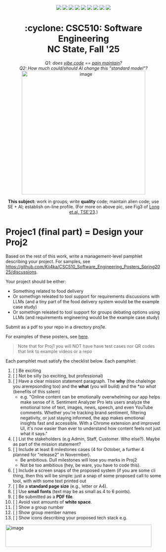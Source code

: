 <p align="center">
  <a href="https://github.com/txt/se25fall/blob/main/README.md#top"><img src="https://img.shields.io/badge/Home-%23ff5733?style=flat-square&logo=home&logoColor=white" /></a>
  <a href="/docs/syllabus.md#top"><img src="https://img.shields.io/badge/Syllabus-%230055ff?style=flat-square&logo=openai&logoColor=white" /></a>
  <a href="https://docs.google.com/spreadsheets/d/1E7H6IiFEV0WIooE1biPB7VVrdaEtBh6yXC-2nrwPKCY/edit?gid=0#gid=0"><img src="https://img.shields.io/badge/Teams1-%23ffd700?style=flat-square&logo=users&logoColor=white" /></a>
  <a href="https://docs.google.com/spreadsheets/d/1i0fNqKea0LzqmB-h8gtOrnF0MM-qt560goU4QkRw8BA/edit?usp=sharing"><img src="https://img.shields.io/badge/Teams2-%23ffcc00?style=flat-square&logo=users&logoColor=white" /></a>
  <a href="https://moodle-courses2527.wolfware.ncsu.edu/course/view.php?id=4690&bp=s"><img src="https://img.shields.io/badge/One-%23dc143c?style=flat-square&logo=moodle&logoColor=white" /></a>
  <a href="https://moodle-courses2527.wolfware.ncsu.edu/course/view.php?id=4691&bp=s"><img src="https://img.shields.io/badge/Two-%23b22222?style=flat-square&logo=moodle&logoColor=white" /></a>
  <a href="https://discord.gg/YnAw7uZxAD"><img src="https://img.shields.io/badge/Chat-%23008080?style=flat-square&logo=discord&logoColor=white" /></a>
  <a href="https://ncsu.hosted.panopto.com/Panopto/Pages/Sessions/List.aspx?folderID=7b1bbb56-937c-42a1-96b4-b33e0134710f"><img src="https://img.shields.io/badge/Vids-%23ffa500?style=flat-square&logo=youtube&logoColor=white" /></a>
  <a href="/LICENSE.md"><img src="https://img.shields.io/badge/©%20timm%202025-%234b4b4b?style=flat-square&logoColor=white" /></a></p>
<h1 align="center">:cyclone: CSC510: Software Engineering<br>NC State, Fall '25</h1>
<p align="center"><em>Q1: does <a href="https://x.com/karpathy/status/1886192184808149383?lang=en">vibe code</a> == <a href="https://docs.google.com/presentation/d/1O6fZa0MbuNPVfbQV0eENzuYL-2YdIr-LRawhC92gSJE/present?slide=2">pain maintain</a>?</em><br>
<em> Q2: How much could/should AI change this "standard model"?</em><br>
<img width="400" alt="image" src="https://github.com/user-attachments/assets/acde700e-1d4d-4002-94a2-1d8aa08914e2"></p>
<p align="center"><b>This subject:</b> work in groups; write <b>quality</b> code;
maintain alien code; use SE + AI; establish on-line profile.
(For more on above pic, see Fig3 of <a href="https://doi.org/10.1109/TSE.2023.3339383">Long et.al, TSE'23</a>.)</p>


# Projec1 (final part) = Design your Proj2

Based on the rest of this work, 
write a management-level pamphlet describing your project. For samples, see https://github.com/Kii4ka/CSC510_Software_Engineering_Posters_Spring2025/discussions.

Your project should be either:

- Something related to food delivery
- Or somethign releated to tool support for requirements discussions with LLMs  (and a tiny part of the food delivery system would be the example case study)
- Or somethign releated to tool support for groups debating options using  LLMs  (and requirements engineering  would be the example case study)
 
Submit as a pdf to your repo in a directory proj1e.

For examples of these posters, see [here](https://github.com/Kii4ka/CSC510_Software_Engineering_Posters_Spring2025/discussions). 

> Note that for Proj1 you will NOT have  have test cases nor  QR codes that link to  example videos or a repo
  
Each pamphlet must satisfy the checklist below. Each pamphlet:

1. [ ] Be exciting
2. [ ] Not be silly (so exciting, but professional)
3. [ ] Have a clear mission statement paragraph. The **why** (the chalelnge you arerepsonding too) and the **what** (you will build) and the **so what* (benefits of this sstem)
    - e.g. "Online content can be emotionally overwhelming our app helps make sense of it. Sentiment Analyzer Pro lets users analyze the emotional tone of text, images, news, speech, and even YouTube comments. Whether you're tracking brand sentiment, filtering negativity, or just staying informed, the app makes emotional insights fast and accessible. With a Chrome extension and improved Ul, it's now easier than ever to understand how content feels not just what it says."
4. [ ] List the  stakeholders (e.g Admin, Staff,   Customer.    Who else?). Maybe as part of the mission statement?
5.  [ ] Include at  least 8 milestones  cases (4 for October, a further 4 planned for "release2" in Novermber).
    - Be ambitious. Dull milestones will lose you marks in Proj2
    - Not be too ambitious (hey, be ware, you have to code this).
6. [ ] Include a screen snaps of the proposed system (if you are some cli thing, then this will be simple: just a snap of some proposed call to some tool, with  with some text printed out 
7. [ ] Be a **standard page size** (e.g., letter or A4).
8. [ ] Use **small fonts** (text may be as small as 4 to 6 points).
9. [ ] Be submitted as a **PDF file**.
10. [ ] Avoid vast amounts of **white space**.
11. [ ] Show a group number
12. [ ] Show group member names
13. [ ] Show icons describing your proposed tech stack e.g.

<img width="472" height="72" alt="image" src="https://github.com/user-attachments/assets/7a6e49b2-645d-4209-833b-31e7856902e9" />


 
